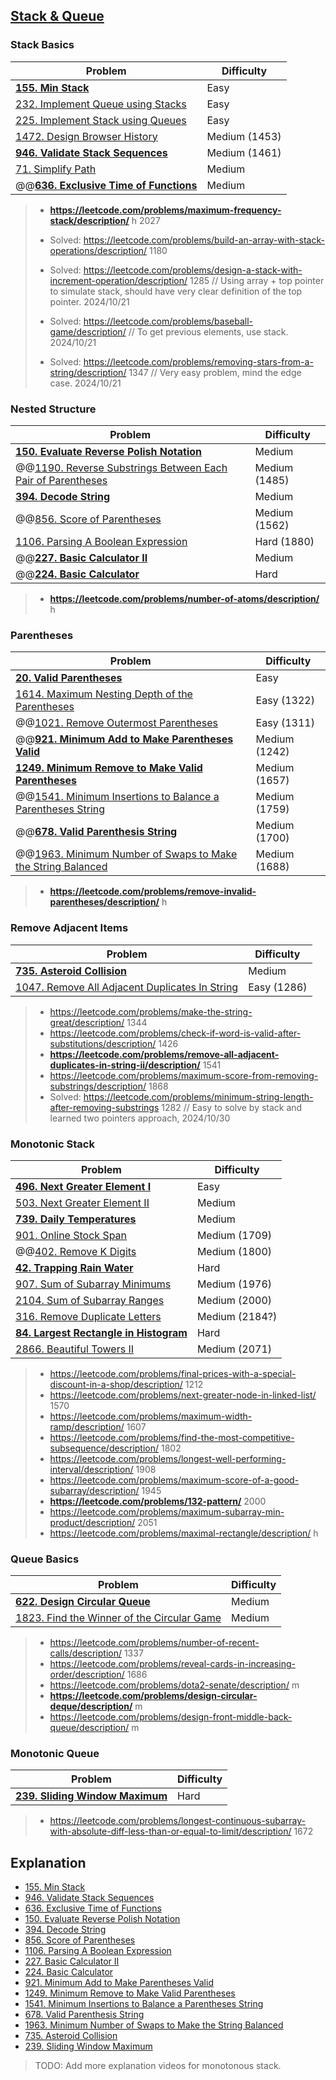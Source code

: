 ## [Stack & Queue](../topics/stack-queue.md)

### Stack Basics
| Problem          | Difficulty |
|------------------|------------|
|**[155. Min Stack](../leetcode/155.min-stack.md)**|Easy|
|[232. Implement Queue using Stacks](../leetcode/232.implement-queue-using-stacks.md)|Easy|
|[225. Implement Stack using Queues](../leetcode/225.implement-stack-using-queues.md)|Easy|
|[1472. Design Browser History](../leetcode/1472.design-browser-history.md)|Medium (1453)|
|**[946. Validate Stack Sequences](../leetcode/946.validate-stack-sequences.md)**|Medium (1461)|
|[71. Simplify Path](../leetcode/71.simplify-path.md)|Medium|
|@@**[636. Exclusive Time of Functions](../leetcode/636.exclusive-time-of-functions.md)**|Medium|

> * **https://leetcode.com/problems/maximum-frequency-stack/description/** h 2027
>
> * Solved: https://leetcode.com/problems/build-an-array-with-stack-operations/description/ 1180 
> * Solved: https://leetcode.com/problems/design-a-stack-with-increment-operation/description/ 1285 // Using array + top pointer to simulate stack, should have very clear definition of the top pointer. 2024/10/21
> * Solved: https://leetcode.com/problems/baseball-game/description/ // To get previous elements, use stack. 2024/10/21
> * Solved: https://leetcode.com/problems/removing-stars-from-a-string/description/ 1347 // Very easy problem, mind the edge case. 2024/10/21

### Nested Structure
| Problem          | Difficulty |
|------------------|------------|
|**[150. Evaluate Reverse Polish Notation](../leetcode/150.evaluate-reverse-polish-notation.md)**|Medium|
|@@[1190. Reverse Substrings Between Each Pair of Parentheses](../leetcode/1190.reverse-substrings-between-each-pair-of-parentheses.md)|Medium (1485)|
|**[394. Decode String](../leetcode/394.decode-string.md)**|Medium|
|@@[856. Score of Parentheses](../leetcode/856.score-of-parentheses.md)|Medium (1562)|
|[1106. Parsing A Boolean Expression](../leetcode/1106.parsing-a-boolean-expression.md)|Hard (1880)|
|@@**[227. Basic Calculator II](../leetcode/227.basic-calculator-ii.md)**|Medium|
|@@**[224. Basic Calculator](../leetcode/224.basic-calculator.md)**|Hard|

> * **https://leetcode.com/problems/number-of-atoms/description/** h

### Parentheses
| Problem          | Difficulty |
|------------------|------------|
|**[20. Valid Parentheses](../leetcode/20.valid-parentheses.md)**|Easy|
|[1614. Maximum Nesting Depth of the Parentheses](../leetcode/1614.maximum-nesting-depth-of-the-parentheses.md)|Easy (1322)|
|@@[1021. Remove Outermost Parentheses](../leetcode/1021.remove-outermost-parentheses.md)|Easy (1311)|
|@@**[921. Minimum Add to Make Parentheses Valid](../leetcode/921.minimum-add-to-make-parentheses-valid.md)**|Medium (1242)|
|**[1249. Minimum Remove to Make Valid Parentheses](../leetcode/1249.minimum-remove-to-make-valid-parentheses.md)**|Medium (1657)|
|@@[1541. Minimum Insertions to Balance a Parentheses String](../leetcode/1541.minimum-insertions-to-balance-a-parentheses-string.md)|Medium (1759)|
|@@**[678. Valid Parenthesis String](../leetcode/678.valid-parenthesis-string.md)**|Medium (1700)|
|@@[1963. Minimum Number of Swaps to Make the String Balanced](../leetcode/1963.minimum-number-of-swaps-to-make-the-string-balanced.md)|Medium (1688)|

> * **https://leetcode.com/problems/remove-invalid-parentheses/description/** h

### Remove Adjacent Items
| Problem          | Difficulty |
|------------------|------------|
|**[735. Asteroid Collision](../leetcode/735.asteroid-collision.md)**|Medium|
|[1047. Remove All Adjacent Duplicates In String](../leetcode/1047.remove-all-adjacent-duplicates-in-string.md)|Easy (1286)|

> * https://leetcode.com/problems/make-the-string-great/description/ 1344
> * https://leetcode.com/problems/check-if-word-is-valid-after-substitutions/description/ 1426
> * **https://leetcode.com/problems/remove-all-adjacent-duplicates-in-string-ii/description/** 1541
> * https://leetcode.com/problems/maximum-score-from-removing-substrings/description/ 1868
> * Solved: https://leetcode.com/problems/minimum-string-length-after-removing-substrings 1282 // Easy to solve by stack and learned two pointers approach, 2024/10/30

### Monotonic Stack
| Problem          | Difficulty |
|------------------|------------|
|**[496. Next Greater Element I](../leetcode/496.next-greater-element-i.md)**|Easy|
|[503. Next Greater Element II](../leetcode/503.next-greater-element-ii.md)|Medium|
|**[739. Daily Temperatures](../leetcode/739.daily-temperatures.md)**|Medium|
|[901. Online Stock Span](../leetcode/901.online-stock-span.md)|Medium (1709)|
|@@[402. Remove K Digits](../leetcode/402.remove-k-digits.md)|Medium (1800)|
|**[42. Trapping Rain Water](../leetcode/42.trapping-rain-water.md)**|Hard|
|[907. Sum of Subarray Minimums](../leetcode/907.sum-of-subarray-minimums.md)|Medium (1976)|
|[2104. Sum of Subarray Ranges](../leetcode/2104.sum-of-subarray-ranges.md)|Medium (2000)|
|[316. Remove Duplicate Letters](../leetcode/316.remove-duplicate-letters.md)|Medium (2184?)|
|**[84. Largest Rectangle in Histogram](../leetcode/84.largest-rentangle-in-histogram.md)**|Hard|
|[2866. Beautiful Towers II](../leetcode/2866.beautiful-towers-ii.md)|Medium (2071)|

> * https://leetcode.com/problems/final-prices-with-a-special-discount-in-a-shop/description/ 1212
> * https://leetcode.com/problems/next-greater-node-in-linked-list/ 1570
> * https://leetcode.com/problems/maximum-width-ramp/description/ 1607
> * https://leetcode.com/problems/find-the-most-competitive-subsequence/description/ 1802
> * https://leetcode.com/problems/longest-well-performing-interval/description/ 1908
> * https://leetcode.com/problems/maximum-score-of-a-good-subarray/description/ 1945
> * **https://leetcode.com/problems/132-pattern/** 2000
> * https://leetcode.com/problems/maximum-subarray-min-product/description/ 2051
> * https://leetcode.com/problems/maximal-rectangle/description/ h

### Queue Basics
| Problem          | Difficulty |
|------------------|------------|
|**[622. Design Circular Queue](../leetcode/622.design-circular-queue.md)**|Medium|
|[1823. Find the Winner of the Circular Game](../leetcode/1823.find-the-winner-of-the-circular-game.md)|Medium|

> * https://leetcode.com/problems/number-of-recent-calls/description/ 1337
> * https://leetcode.com/problems/reveal-cards-in-increasing-order/description/ 1686
> * https://leetcode.com/problems/dota2-senate/description/ m
> * **https://leetcode.com/problems/design-circular-deque/description/** m
> * https://leetcode.com/problems/design-front-middle-back-queue/description/ m

### Monotonic Queue
| Problem          | Difficulty |
|------------------|------------|
|**[239. Sliding Window Maximum](../leetcode/239.sliding-window-maximium.md)**|Hard|

> * https://leetcode.com/problems/longest-continuous-subarray-with-absolute-diff-less-than-or-equal-to-limit/description/ 1672

## Explanation
* [155. Min Stack](https://www.youtube.com/watch?v=e3s8LZc6Cdo)
* [946. Validate Stack Sequences](https://www.youtube.com/watch?v=zeCItXGLw0w)
* [636. Exclusive Time of Functions](https://www.youtube.com/watch?v=Ka4cDRolnBE)
* [150. Evaluate Reverse Polish Notation](https://www.youtube.com/watch?v=3LZL85FAb8w)
* [394. Decode String](https://www.youtube.com/watch?v=-M-EoXtufLY)
* [856. Score of Parentheses](https://www.youtube.com/watch?v=fAsV6SIJ-GI)
* [1106. Parsing A Boolean Expression](https://www.youtube.com/watch?v=vhH2LiWk2qE)
* [227. Basic Calculator II](https://www.youtube.com/watch?v=iBKFBBde8Vw)
* [224. Basic Calculator](https://www.youtube.com/watch?v=t8wIrdWSDsE)
* [921. Minimum Add to Make Parentheses Valid](https://www.youtube.com/watch?v=Sv5Xb-kfDok)
* [1249. Minimum Remove to Make Valid Parentheses](https://www.youtube.com/watch?v=U1nwBAIQ-oc)
* [1541. Minimum Insertions to Balance a Parentheses String](https://www.youtube.com/watch?v=MipkQzEkhBM)
* [678. Valid Parenthesis String](https://www.youtube.com/watch?v=ReR0bp9cAtc)
* [1963. Minimum Number of Swaps to Make the String Balanced](https://www.youtube.com/watch?v=L7T-7NPgPW0)
* [735. Asteroid Collision](https://www.youtube.com/watch?v=k1voGPKB-Is)
* [239. Sliding Window Maximum](https://www.youtube.com/watch?v=b1rqOQ5p6EA)

> TODO: Add more explanation videos for monotonous stack.